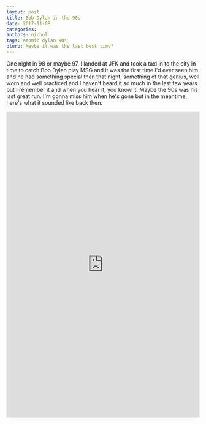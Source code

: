 ```yaml
---
layout: post
title: Bob Dylan in the 90s
date: 2017-11-08
categories: 
authors: nichol
tags: atomic dylan 90s
blurb: Maybe it was the last best time?
---
```


One night in 98 or maybe 97, I landed at JFK and took a taxi in to the city in time to catch Bob Dylan play MSG and it was the first time I'd ever seen him and he had something special then that night, something of that genius, well worn and well practiced and I haven't heard it so much in the last few years but I remember it and when you hear it, you know it.  Maybe the 90s was his last great run.  I'm gonna miss him when he's gone but in the meantime, here's what it sounded like back then.

<iframe width="100%" height="800" scrolling="yes" frameborder="no" src="https://w.soundcloud.com/player/?url=https%3A//api.soundcloud.com/playlists/347116794&amp;color=%23ff5500&amp;auto_play=false&amp;hide_related=true&amp;show_comments=false&amp;show_user=false&amp;show_reposts=false&amp;show_teaser=false&amp;visual=false"></iframe>